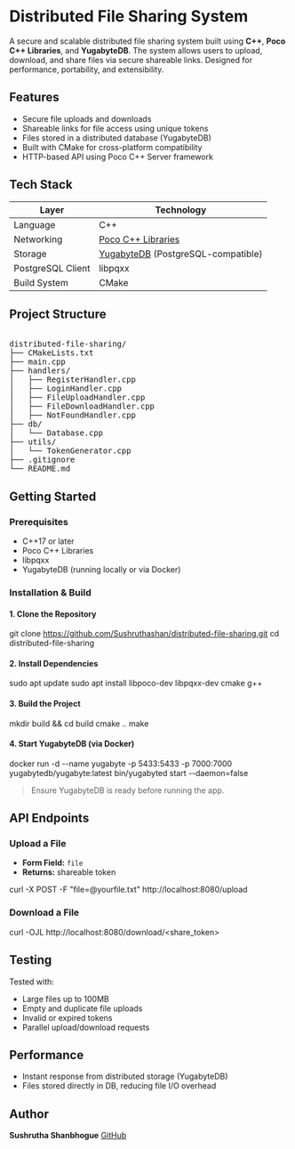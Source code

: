# Distributed File Sharing System

A secure and scalable distributed file sharing system built using **C++**, **Poco C++ Libraries**, and **YugabyteDB**. The system allows users to upload, download, and share files via secure shareable links. Designed for performance, portability, and extensibility.

## Features

- Secure file uploads and downloads
- Shareable links for file access using unique tokens
- Files stored in a distributed database (YugabyteDB)
- Built with CMake for cross-platform compatibility
- HTTP-based API using Poco C++ Server framework

## Tech Stack

| Layer              | Technology            |
|--------------------|------------------------|
| Language           | C++                    |
| Networking         | [Poco C++ Libraries](https://pocoproject.org/) |
| Storage            | [YugabyteDB](https://www.yugabyte.com/) (PostgreSQL-compatible) |
| PostgreSQL Client  | libpqxx                |
| Build System       | CMake                  |

## Project Structure
<pre> 
distributed-file-sharing/
├── CMakeLists.txt
├── main.cpp
├── handlers/
│   ├── RegisterHandler.cpp
│   ├── LoginHandler.cpp
│   ├── FileUploadHandler.cpp
│   ├── FileDownloadHandler.cpp
│   ├── NotFoundHandler.cpp
├── db/
│   └── Database.cpp
├── utils/
│   └── TokenGenerator.cpp
├── .gitignore
└── README.md
</pre>
## Getting Started

### Prerequisites

- C++17 or later
- Poco C++ Libraries
- libpqxx
- YugabyteDB (running locally or via Docker)

### Installation & Build

#### 1. **Clone the Repository**
git clone https://github.com/Sushruthashan/distributed-file-sharing.git
cd distributed-file-sharing

#### 2. **Install Dependencies**
sudo apt update
sudo apt install libpoco-dev libpqxx-dev cmake g++

#### 3. **Build the Project**
mkdir build && cd build
cmake ..
make

#### 4. **Start YugabyteDB (via Docker)**
docker run -d --name yugabyte -p 5433:5433 -p 7000:7000 yugabytedb/yugabyte:latest bin/yugabyted start --daemon=false

> Ensure YugabyteDB is ready before running the app.

## API Endpoints

### Upload a File

* **Form Field:** `file`
* **Returns:** shareable token

curl -X POST -F "file=@yourfile.txt" http://localhost:8080/upload

### Download a File
curl -OJL http://localhost:8080/download/<share_token>

## Testing

Tested with:

* Large files up to 100MB
* Empty and duplicate file uploads
* Invalid or expired tokens
* Parallel upload/download requests

## Performance

* Instant response from distributed storage (YugabyteDB)
* Files stored directly in DB, reducing file I/O overhead

## Author

**Sushrutha Shanbhogue**
[GitHub](https://github.com/Sushruthashan) 
